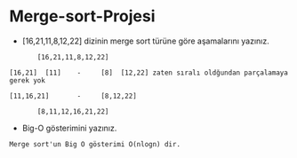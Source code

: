 # Merge-sort-Projesi
*  [16,21,11,8,12,22]  dizinin merge sort türüne göre aşamalarını yazınız.
```
       [16,21,11,8,12,22]

[16,21]  [11]    -     [8]  [12,22] zaten sıralı oldğundan parçalamaya gerek yok

[11,16,21]       -     [8,12,22]

       [8,11,12,16,21,22]
```
*  Big-O gösterimini yazınız.
```
Merge sort'un Big O gösterimi O(nlogn) dir. 
